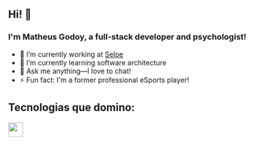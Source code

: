 ## Hi! 👋  

### I'm Matheus Godoy, a full-stack developer and psychologist!  

- 🔭 I’m currently working at [Selpe](https://www.gruposelpe.com.br/)  
- 🌱 I’m currently learning software architecture  
- 💬 Ask me anything—I love to chat!  
- ⚡ Fun fact: I'm a former professional eSports player!


## Tecnologias que domino:
 
  <img src="https://cdn.jsdelivr.net/gh/devicons/devicon@latest/icons/html5/html5-original.svg" width="30px"/>
          
          

